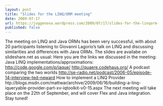 ```yaml
---
layout: post
title: "Slides for the LINQ/ORM meeting"
date: 2009-07-17
url: https://juggenova.wordpress.com/2009/07/17/slides-for-the-linqorm-meeting/
published: false 
---
```


The meeting on LINQ and Java ORMs has been very successful, with about 20 participants listening to Giovanni Lagorio’s talk on LINQ and discussing similarities and differences with Java ORMs. The slides are availabe on slideshare.net as usual: Here you are the links we discussed in the meeting: Java LINQ implementations/approximations: http://code.google.com/p/jaque/ http://quaere.codehaus.org/ A podcast comparing the two worlds http://se-radio.net/podcast/2006-05/episode-14-interview-ted-neward How to implement a LINQ Provider htp://blogs.msdn.com/mattwar/archive/2009/06/16/building-a-linq-iqueryable-provider-part-xv-iqtoolkit-v0-15.aspx The next meeting will take place on the 22th of September, and will cover Flex and Java integration. Stay tuned! 
